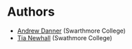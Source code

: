 # Authors

 * [Andrew Danner](https://www.cs.swarthmore.edu/~adanner/) (Swarthmore College)
 * [Tia Newhall](https://www.cs.swarthmore.edu/~newhall/) (Swathmore College)
